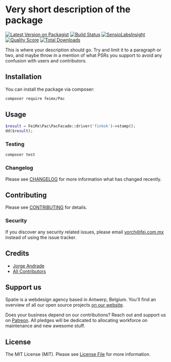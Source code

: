 # Very short description of the package

[![Latest Version on Packagist](https://img.shields.io/packagist/v/feimx/Pac.svg?style=flat-square)](https://packagist.org/packages/feimx/Pac)
[![Build Status](https://img.shields.io/travis/feimx/Pac/master.svg?style=flat-square)](https://travis-ci.org/feimx/Pac)
[![SensioLabsInsight](https://img.shields.io/sensiolabs/i/xxxxxxxxx.svg?style=flat-square)](https://insight.sensiolabs.com/projects/xxxxxxxxx)
[![Quality Score](https://img.shields.io/scrutinizer/g/feimx/Pac.svg?style=flat-square)](https://scrutinizer-ci.com/g/feimx/Pac)
[![Total Downloads](https://img.shields.io/packagist/dt/feimx/Pac.svg?style=flat-square)](https://packagist.org/packages/feimx/Pac)

This is where your description should go. Try and limit it to a paragraph or two, and maybe throw in a mention of what PSRs you support to avoid any confusion with users and contributors.

## Installation

You can install the package via composer:

```bash
composer require feimx/Pac
```

## Usage

``` php
$result = FeiMx\Pac\PacFacade::driver('finkok')->stamp();
dd($result);
```

### Testing

``` bash
composer test
```

### Changelog

Please see [CHANGELOG](CHANGELOG.md) for more information what has changed recently.

## Contributing

Please see [CONTRIBUTING](CONTRIBUTING.md) for details.

### Security

If you discover any security related issues, please email yorch@fei.com.mx instead of using the issue tracker.

## Credits

- [Jorge Andrade](https://github.com/Yorchi)
- [All Contributors](../../contributors)

## Support us

Spatie is a webdesign agency based in Antwerp, Belgium. You'll find an overview of all our open source projects [on our website](https://fei.com.mx/opensource).

Does your business depend on our contributions? Reach out and support us on [Patreon](https://www.patreon.com/jorge_andrade). 
All pledges will be dedicated to allocating workforce on maintenance and new awesome stuff.

## License

The MIT License (MIT). Please see [License File](LICENSE.md) for more information.
